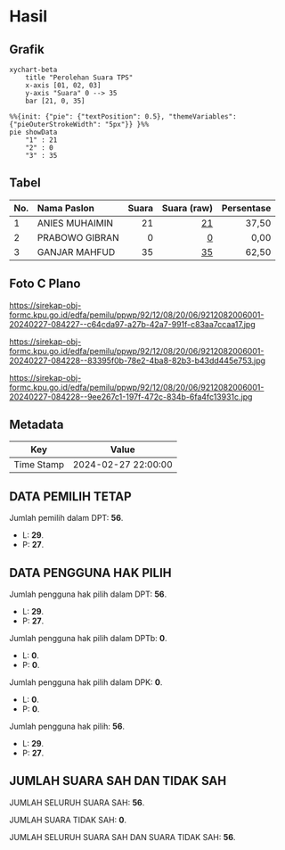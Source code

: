 # Hasil

## Grafik

```mermaid
xychart-beta
    title "Perolehan Suara TPS"
    x-axis [01, 02, 03]
    y-axis "Suara" 0 --> 35
    bar [21, 0, 35]
```

```mermaid
%%{init: {"pie": {"textPosition": 0.5}, "themeVariables": {"pieOuterStrokeWidth": "5px"}} }%%
pie showData
    "1" : 21
    "2" : 0
    "3" : 35
```

## Tabel

| No. | Nama Paslon    | Suara | Suara (raw) | Persentase |
|:--- |:-------------- | -----:| -----------:| ----------:|
| 1   | ANIES MUHAIMIN | 21    | [21][p-1]   | 37,50      |
| 2   | PRABOWO GIBRAN | 0     | [0][p-2]    | 0,00       |
| 3   | GANJAR MAHFUD  | 35    | [35][p-3]   | 62,50      |


[p-1]: https://github.com/gigit-pemilu/pemilu-2024-92-papua-barat/blob/main/pilpres/hitung-suara/sub/92-papua-barat/sub/12-pegunungan-arfak/sub/08-testega/sub/2006-meigehenawu/sub/001-tps/sub/paslon-1.txt
[p-2]: https://github.com/gigit-pemilu/pemilu-2024-92-papua-barat/blob/main/pilpres/hitung-suara/sub/92-papua-barat/sub/12-pegunungan-arfak/sub/08-testega/sub/2006-meigehenawu/sub/001-tps/sub/paslon-2.txt
[p-3]: https://github.com/gigit-pemilu/pemilu-2024-92-papua-barat/blob/main/pilpres/hitung-suara/sub/92-papua-barat/sub/12-pegunungan-arfak/sub/08-testega/sub/2006-meigehenawu/sub/001-tps/sub/paslon-3.txt

## Foto C Plano

https://sirekap-obj-formc.kpu.go.id/edfa/pemilu/ppwp/92/12/08/20/06/9212082006001-20240227-084227--c64cda97-a27b-42a7-991f-c83aa7ccaa17.jpg

https://sirekap-obj-formc.kpu.go.id/edfa/pemilu/ppwp/92/12/08/20/06/9212082006001-20240227-084228--83395f0b-78e2-4ba8-82b3-b43dd445e753.jpg

https://sirekap-obj-formc.kpu.go.id/edfa/pemilu/ppwp/92/12/08/20/06/9212082006001-20240227-084228--9ee267c1-197f-472c-834b-6fa4fc13931c.jpg


## Metadata

| Key        | Value               |
| ---------- | ------------------- |
| Time Stamp | 2024-02-27 22:00:00 |


## DATA PEMILIH TETAP

Jumlah pemilih dalam DPT: **56**.
 * L: **29**.
 * P: **27**.

## DATA PENGGUNA HAK PILIH

Jumlah pengguna hak pilih dalam DPT: **56**.
 * L: **29**.
 * P: **27**.

Jumlah pengguna hak pilih dalam DPTb: **0**.
 * L: **0**.
 * P: **0**.

Jumlah pengguna hak pilih dalam DPK: **0**.
 * L: **0**.
 * P: **0**.

Jumlah pengguna hak pilih: **56**.
 * L: **29**.
 * P: **27**.

## JUMLAH SUARA SAH DAN TIDAK SAH

JUMLAH SELURUH SUARA SAH: **56**.

JUMLAH SUARA TIDAK SAH: **0**.

JUMLAH SELURUH SUARA SAH DAN SUARA TIDAK SAH: **56**.


